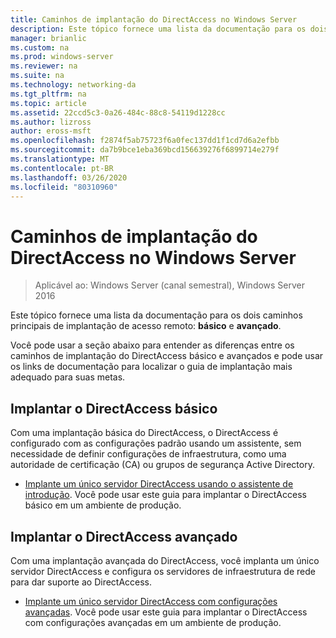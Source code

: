 ```yaml
---
title: Caminhos de implantação do DirectAccess no Windows Server
description: Este tópico fornece uma lista da documentação para os dois caminhos principais de implantação do DirectAccess no Windows Server 2016 ASIC e avançado.
manager: brianlic
ms.custom: na
ms.prod: windows-server
ms.reviewer: na
ms.suite: na
ms.technology: networking-da
ms.tgt_pltfrm: na
ms.topic: article
ms.assetid: 22ccd5c3-0a26-484c-88c8-54119d1228cc
ms.author: lizross
author: eross-msft
ms.openlocfilehash: f2874f5ab75723f6a0fec137dd1f1cd7d6a2efbb
ms.sourcegitcommit: da7b9bce1eba369bcd156639276f6899714e279f
ms.translationtype: MT
ms.contentlocale: pt-BR
ms.lasthandoff: 03/26/2020
ms.locfileid: "80310960"
---
```

# <a name="directaccess-deployment-paths-in-windows-server"></a>Caminhos de implantação do DirectAccess no Windows Server

>Aplicável ao: Windows Server (canal semestral), Windows Server 2016

Este tópico fornece uma lista da documentação para os dois caminhos principais de implantação de acesso remoto: **básico** e **avançado**.  
  
Você pode usar a seção abaixo para entender as diferenças entre os caminhos de implantação do DirectAccess básico e avançados e pode usar os links de documentação para localizar o guia de implantação mais adequado para suas metas.  
  
## <a name="deploy-basic-directaccess"></a>Implantar o DirectAccess básico  
Com uma implantação básica do DirectAccess, o DirectAccess é configurado com as configurações padrão usando um assistente, sem necessidade de definir configurações de infraestrutura, como uma autoridade de certificação (CA) ou grupos de segurança Active Directory.  
  
-   [Implante um único servidor DirectAccess usando o assistente de introdução](../../remote-access/directaccess/single-server-wizard/Deploy-a-Single-DirectAccess-Server-Using-the-Getting-Started-Wizard.md). Você pode usar este guia para implantar o DirectAccess básico em um ambiente de produção.  
  
## <a name="deploy-advanced-directaccess"></a>Implantar o DirectAccess avançado  
Com uma implantação avançada do DirectAccess, você implanta um único servidor DirectAccess e configura os servidores de infraestrutura de rede para dar suporte ao DirectAccess.  
  
-   [Implante um único servidor DirectAccess com configurações avançadas](../../remote-access/directaccess/single-server-advanced/Deploy-a-Single-DirectAccess-Server-with-Advanced-Settings.md). Você pode usar este guia para implantar o DirectAccess com configurações avançadas em um ambiente de produção.  
  


